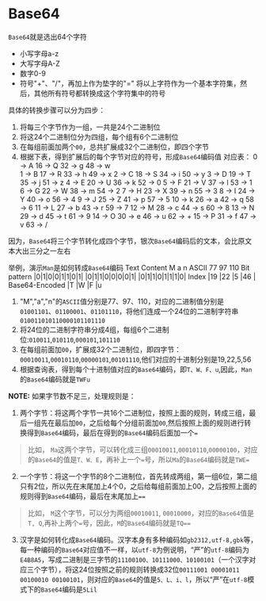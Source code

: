# Base64

`Base64`就是选出64个字符
+ 小写字母a-z
+ 大写字母A-Z
+ 数字0-9
+ 符号"+"、"/"，再加上作为垫字的"="
将以上字符作为一个基本字符集，然后，其他所有符号都转换成这个字符集中的符号

具体的转换步骤可以分为四步：
1. 将每三个字节作为一组，一共是24个二进制位
2. 将这24个二进制位分为四组，每个组有6个二进制位
3. 在每组前面加两个`00`，总共扩展成32个二进制位，即四个字节
4. 根据下表，得到扩展后的每个字节对应的符号，形成`Base64`编码值
对应表：
0   -> A      16  -> Q      32  -> g      48  -> w      
1   -> B      17  -> R      33  -> h      49  -> x
2   -> C      18  -> S      34  -> i      50  -> y
3   -> D      19  -> T      35  -> j      51  -> z
4   -> E      20  -> U      36  -> k      52  -> 0
5   -> F      21  -> V      37  -> l      53  -> 1
6   -> G      22  -> W      38  -> m      54  -> 2
7   -> H      23  -> X      39  -> n      55  -> 3
8   -> I      24  -> Y      40  -> o      56  -> 4
9   -> J      25  -> Z      41  -> p      57  -> 5
10  -> k      26  -> a      42  -> q      58  -> 6
11  -> L      27  -> b      43  -> r      59  -> 7
12  -> M      28  -> c      44  -> s      60  -> 8
13  -> N      29  -> d      45  -> t      61  -> 9
14  -> O      30  -> e      46  -> u      62  -> +
15  -> P      31  -> f      47  -> v      63  -> /

因为，`Base64`将三个字节转化成四个字节，银次`Base64`编码后的文本，会比原文本大出三分之一左右

举例，演示`Man`是如何转成`Base64`编码
Text Content          M                   a                     n
ASCII                 77                  97                    110
Bit pattern           |0|1|0|0|1|1|0|1|   |0|1|1|0|0|0|0|1|     |0|1|1|0|1|1|1|0|
Index                 |19         |22             |5                |46         |
Base64-Encoded        |T          |W              |F                |u      

1. "M","a","n"的`ASCII`值分别是77、97、110，对应的二进制值分别是`01001101`、`01100001`、`01101110`，将他们连成一个24位的二进制字符串`010011010110000101101110`
2. 将24位的二进制字符串分成4组，每组6个二进制位:`010011`,`010110`,`000101`,`101110`
3. 在每组前面加`00`，扩展成32个二进制位，即四字节：`00010011`,`00010110`,`00000101`,`00101110`,他们对应的十进制分别是19,22,5,56
4. 根据查询表，得到每个十进制值对应的`Base64`编码，即`T、W、F、u`,因此，`Man`的`Base64`编码就是`TWFu`

**NOTE:**
如果字节数不足三，处理规则是：
1. 两个字节：将这两个字节一共16个二进制位，按照上面的规则，转成三组，最后一组先在最后加`00`，之后给每个分组前面加`00`,然后按照上面的规则进行转换得到`Base64`编码，最后在得到的`Base64`编码后面加一个`=`
> 比如， `Ma`这两个字节，可以转化成三组`00010011`,`00010110`,`00000100`，对应的`Base64`的值是`T、W、E`，再补上一个`=`号，所以`Ma`的`Base64`编码就是`TWE=`

2. 一个字节：将这一个字节的8个二进制位，首先转成两组，第一组6位，第二组只有2位，所以先在末尾加上4个0，之后给每组前面加上00，之后按照上面的规则得到`Base64`编码，最后在末尾加上`==`
> 比如， `M`这个字节，可以分为两组`00010011`, `00010000`，对应的`Base64`值是`T, Q`,再补上两个`=`号，因此，`M`的`Base64`编码就是`TQ==`

3. 汉字是如何转化成`Base64`编码。汉字本身有多种编码如`gb2312,utf-8,gbk`等，每一种编码的`Base64`对应值不一样，以`utf-8`为例说明，“严”的`utf-8`编码为`E4B8A5`，写成二进制是三字节的`11100100、10111000、10100101`（一个汉字对应三个字节），将这24位按照之前的规则转换成32位`00111001 00001011 00100010 00100101`，则对应的`Base64`的值是`5、L、i、l`，所以“严”在`utf-8`模式下的`Base64`编码是`5Lil`

